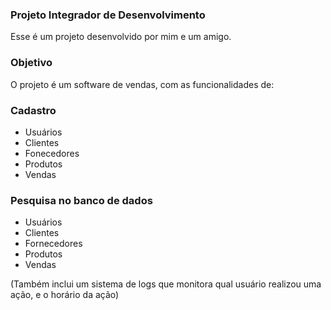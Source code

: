 ### Projeto Integrador de Desenvolvimento

Esse é um projeto desenvolvido por mim e um amigo.

### Objetivo

O projeto é um software de vendas, com as funcionalidades de:

### Cadastro

  - Usuários
  - Clientes
  - Fonecedores
  - Produtos
  - Vendas

### Pesquisa no banco de dados

  - Usuários
  - Clientes
  - Fornecedores
  - Produtos
  - Vendas
  
(Também inclui um sistema de logs que monitora qual usuário realizou uma ação, e o horário da ação)
